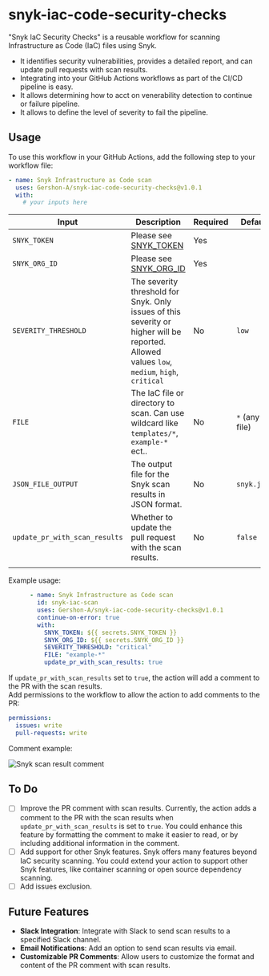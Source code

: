 # snyk-iac-code-security-checks

"Snyk IaC Security Checks" is a reusable workflow for scanning Infrastructure as Code (IaC) files using Snyk.

- It identifies security vulnerabilities, provides a detailed report, and can update pull requests with scan results.
- Integrating into your GitHub Actions workflows as part of the CI/CD pipeline is easy.
- It allows determining how to acct on venerability detection to continue or failure pipeline.
- It allows to define the level of severity to fail the pipeline.

## Usage

To use this workflow in your GitHub Actions, add the following step to your workflow file:

```yaml
- name: Snyk Infrastructure as Code scan
  uses: Gershon-A/snyk-iac-code-security-checks@v1.0.1
  with:
    # your inputs here
```

| Input                     | Description                                                       | Required | Default     |
| ------------------------- | ----------------------------------------------------------------- | -------- | ----------- |
| `SNYK_TOKEN`     | Please see  [SNYK_TOKEN](https://docs.snyk.io/getting-started/how-to-obtain-and-authenticate-with-your-snyk-api-token)| Yes       |        |
| `SNYK_ORG_ID`     | Please see  [SNYK_ORG_ID](https://docs.snyk.io/snyk-cli/scan-and-maintain-projects-using-the-cli/using-snyk-code-from-the-cli/set-the-snyk-organization-for-the-cli-tests) | Yes       |        |
| `SEVERITY_THRESHOLD`     | The severity threshold for Snyk. Only issues of this severity or higher will be reported. Allowed values `low`, `medium`, `high`, `critical` | No       | `low`       |
| `FILE`                   | The IaC file or directory to scan. Can use wildcard like `templates/*`, `example-*`  ect..                           | No       | `*` (any file) |
| `JSON_FILE_OUTPUT`       | The output file for the Snyk scan results in JSON format.         | No       | `snyk.json` |
| `update_pr_with_scan_results` | Whether to update the pull request with the scan results.      | No       | `false`      |
|       | |        |      |

Example usage:

```yaml
      - name: Snyk Infrastructure as Code scan
        id: snyk-iac-scan
        uses: Gershon-A/snyk-iac-code-security-checks@v1.0.1
        continue-on-error: true
        with:
          SNYK_TOKEN: ${{ secrets.SNYK_TOKEN }}
          SNYK_ORG_ID: ${{ secrets.SNYK_ORG_ID }}
          SEVERITY_THRESHOLD: "critical"
          FILE: "example-*"
          update_pr_with_scan_results: true

```

If `update_pr_with_scan_results` set to `true`, the action will add a comment to the PR with the scan results.  
Add permissions to the workflow to allow the action to add comments to the PR:

```yaml
permissions:
  issues: write
  pull-requests: write
```
Comment example:

![Snyk scan result comment](https://imgur.com/YTOHD9l.png)

## To Do

- [ ] Improve the PR comment with scan results. Currently, the action adds a comment to the PR with the scan results when `update_pr_with_scan_results` is set to `true`. You could enhance this feature by formatting the comment to make it easier to read, or by including additional information in the comment.
- [ ] Add support for other Snyk features. Snyk offers many features beyond IaC security scanning. You could extend your action to support other Snyk features, like container scanning or open source dependency scanning.
- [ ] Add issues exclusion.

## Future Features

- **Slack Integration**: Integrate with Slack to send scan results to a specified Slack channel.
- **Email Notifications**: Add an option to send scan results via email.
- **Customizable PR Comments**: Allow users to customize the format and content of the PR comment with scan results.
